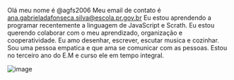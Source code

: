 Olá meu nome é @agfs2006
Meu email de contato é ana.gabrieladafonseca.silva@escola.pr.gov.br
Eu estou aprendendo a programar recentemente a linguagem de JavaScript e Scrath.
Eu estou querendo colaborar com o meu aprendizado, organização e cooperatividade.
Eu amo desenhar, escrever, escutar musica e cozinhar. Sou uma pessoa empatica e que ama se comunicar com as pessoas.
Estou no terceiro ano do E.M e curso ele em tempo integral.


![image](https://github.com/agfs2006/agfs2006/assets/119681551/2838b457-48c4-43f4-8321-a3089ed9b046)
